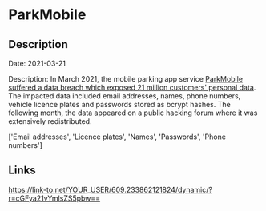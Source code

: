 # ParkMobile

## Description

Date: 2021-03-21

Description:
In March 2021, the mobile parking app service <a href="https://krebsonsecurity.com/2021/04/parkmobile-breach-exposes-license-plate-data-mobile-numbers-of-21m-users/" target="_blank" rel="noopener">ParkMobile suffered a data breach which exposed 21 million customers' personal data</a>. The impacted data included email addresses, names, phone numbers, vehicle licence plates and passwords stored as bcrypt hashes. The following month, the data appeared on a public hacking forum where it was extensively redistributed.


['Email addresses', 'Licence plates', 'Names', 'Passwords', 'Phone numbers']

## Links

https://link-to.net/YOUR_USER/609.233862121824/dynamic/?r=cGFya21vYmlsZS5pbw==